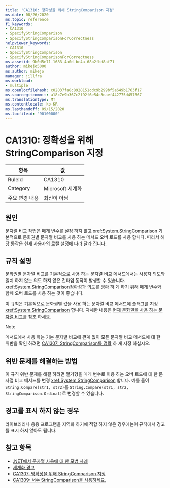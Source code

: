 ```yaml
---
title: 'CA1310: 정확성을 위해 StringComparison 지정'
ms.date: 08/26/2020
ms.topic: reference
f1_keywords:
- CA1310
- SpecifyStringComparison
- SpecifyStringComparisonForCorrectness
helpviewer_keywords:
- CA1310
- SpecifyStringComparison
- SpecifyStringComparisonForCorrectness
ms.assetid: 9b0d5e71-1683-4a0d-bc4a-68b2fbd8af71
author: mikejo5000
ms.author: mikejo
manager: jillfra
ms.workload:
- multiple
ms.openlocfilehash: c02837fa8c8928151cdc9b299bf5a649b1763f17
ms.sourcegitcommit: a18c7e9b367c2f92f6e54c3eaef442775d457667
ms.translationtype: MT
ms.contentlocale: ko-KR
ms.lasthandoff: 09/15/2020
ms.locfileid: "90100000"
---
```

# <a name="ca1310-specify-stringcomparison-for-correctness"></a>CA1310: 정확성을 위해 StringComparison 지정

|항목|값|
|-|-|
|RuleId|CA1310|
|Category|Microsoft 세계화|
|주요 변경 내용|최신이 아님|

## <a name="cause"></a>원인
문자열 비교 작업은 매개 변수를 설정 하지 않고 <xref:System.StringComparison> 기본적으로 문화권별 문자열 비교를 사용 하는 메서드 오버 로드를 사용 합니다. 따라서 해당 동작은 현재 사용자의 로캘 설정에 따라 달라 집니다.

## <a name="rule-description"></a>규칙 설명
문화권별 문자열 비교를 기본적으로 사용 하는 문자열 비교 메서드에서는 사용자 의도와 일치 하지 않는 의도 하지 않은 런타임 동작이 발생할 수 있습니다. <xref:System.StringComparison>정확성과 의도를 명확 하 게 하기 위해 매개 변수와 함께 오버 로드를 사용 하는 것이 좋습니다.

이 규칙은 기본적으로 문화권별 값을 사용 하는 문자열 비교 메서드에 플래그를 지정 <xref:System.StringComparison> 합니다. 자세한 내용은 [현재 문화권을 사용 하는 문자열 비교](/dotnet/standard/base-types/best-practices-strings#string-comparisons-that-use-the-current-culture)를 참조 하세요.

> [!NOTE]
> 메서드에서 사용 하는 기본 문자열 비교에 관계 없이 모든 문자열 비교 메서드에 대 한 위반을 확인 하려면 [CA1307: StringComparison를 명확](ca1307.md) 하 게 지정 하십시오.

## <a name="how-to-fix-violations"></a>위반 문제를 해결하는 방법
이 규칙 위반 문제를 해결 하려면 열거형을 매개 변수로 허용 하는 오버 로드에 대 한 문자열 비교 메서드를 변경 <xref:System.StringComparison> 합니다. 예를 들어 `String.Compare(str1, str2)`를 `String.Compare(str1, str2, StringComparison.Ordinal)`로 변경할 수 있습니다.

## <a name="when-to-suppress-warnings"></a>경고를 표시 하지 않는 경우
라이브러리나 응용 프로그램을 지역화 하기에 적합 하지 않은 경우에는이 규칙에서 경고를 표시 하지 않아도 됩니다.

## <a name="see-also"></a>참고 항목

- [.NET에서 문자열 사용에 대 한 모범 사례](/dotnet/standard/base-types/best-practices-strings)
- [세계화 경고](globalization-warnings.md)
- [CA1307: 명확성을 위해 StringComparison 지정](ca1307.md)
- [CA1309: 서수 StringComparison을 사용하세요.](ca1309.md)

